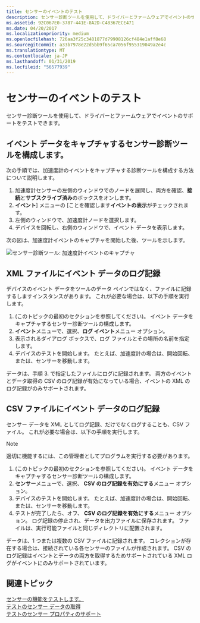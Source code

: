 ```yaml
---
title: センサーのイベントのテスト
description: センサー診断ツールを使用して、ドライバーとファームウェアでイベントのサポートをテストできます。
ms.assetid: 92C067E0-3787-441E-8A2D-C48367ECE471
ms.date: 04/20/2017
ms.localizationpriority: medium
ms.openlocfilehash: 726aa3f25c3481877d79908126cf484e1aff8e68
ms.sourcegitcommit: a33b7978e22d5bb9f65ca7056f955319049a2e4c
ms.translationtype: MT
ms.contentlocale: ja-JP
ms.lasthandoff: 01/31/2019
ms.locfileid: "56577939"
---
```

# <a name="testing-sensor-events"></a>センサーのイベントのテスト


センサー診断ツールを使用して、ドライバーとファームウェアでイベントのサポートをテストできます。
 

## <a name="configuring-the-sensor-diagnostic-tool-to-capture-event-data"></a>イベント データをキャプチャするセンサー診断ツールを構成します。


次の手順では、加速度計のイベントをキャプチャする診断ツールを構成する方法について説明します。

1.  加速度計センサーの左側のウィンドウでのノードを展開し、両方を確認、**接続**と**サブスクライブ済み**のボックスをオンします。
2.  **イベント**] メニューの [ことを確認します**イベントの表示**がチェックされます。
3.  左側のウィンドウで、加速度計ノードを選択します。
4.  デバイスを回転し、右側のウィンドウで、イベント データを表示します。

次の図は、加速度計イベントのキャプチャを開始した後、ツールを示します。

![センサー診断ツール: 加速度計イベントのキャプチャ](images/sdt-events.png)


## <a name="logging-event-data-to-an-xml-file"></a>XML ファイルにイベント データのログ記録


デバイスのイベント データをツールのデータ ペインではなく、ファイルに記録するしますインスタンスがあります。 これが必要な場合は、以下の手順を実行します。

1.  (このトピックの最初のセクションを参照してください)。 イベント データをキャプチャするセンサー診断ツールの構成します。
2.  **イベント**メニューで、選択、**ログ イベント**メニュー オプション。
3.  表示されるダイアログ ボックスで、ログ ファイルとその場所の名前を指定します。
4.  デバイスのテストを開始します。 たとえば、加速度計の場合は、開始回転、または、センサーを移動します。

データは、手順 3. で指定したファイルにログに記録されます。 両方のイベントとデータ取得の CSV のログ記録が有効になっている場合、イベントの XML のログ記録がのみサポートされます。

## <a name="logging-event-data-to-a-csv-file"></a>CSV ファイルにイベント データのログ記録


センサー データを XML としてログ記録、だけでなくログすることも、CSV ファイル。 これが必要な場合は、以下の手順を実行します。 

> [!NOTE]
> 適切に機能するには、この管理者としてプログラムを実行する必要があります。

1.  (このトピックの最初のセクションを参照してください)。 イベント データをキャプチャするセンサー診断ツールの構成します。
2.  **センサー**メニューで、選択、 **CSV のログ記録を有効にする**メニュー オプション。
3.  デバイスのテストを開始します。 たとえば、加速度計の場合は、開始回転、または、センサーを移動します。
4.  テストが完了したら、オフ、 **CSV のログ記録を有効にする**メニュー オプション。 ログ記録の停止され、データを出力ファイルに保存されます。 ファイルは、実行可能ファイルと同じディレクトリに配置されます。

データは、1 つまたは複数の CSV ファイルに記録されます。 コレクションが存在する場合は、接続されている各センサーのファイルが作成されます。 CSV のログ記録はイベントとデータの両方を取得するためサポートされている XML ログがイベントにのみサポートされています。

## <a name="related-topics"></a>関連トピック
[センサーの機能をテストします。](testing-sensor-functionality.md)  
[テストのセンサー データの取得](testing-sensor-properties.md)  
[テストのセンサー プロパティのサポート](testing-and-logging-sensor-data.md)  



